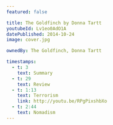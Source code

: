 ```yaml
---
featured: false

title: The Goldfinch by Donna Tartt
youtubeId: Lv1eo0AdO1A
datePublished: 2014-10-24
image: cover.jpg

ownedBy: The Goldfinch, Donna Tartt

timestamps:
  - t: 3
    text: Summary
  - t: 29
    text: Review
  - t: 1:13
    text: Terrorism
    link: http://youtu.be/RPgPixshbXo
  - t: 2:44
    text: Nomadism
---
```

